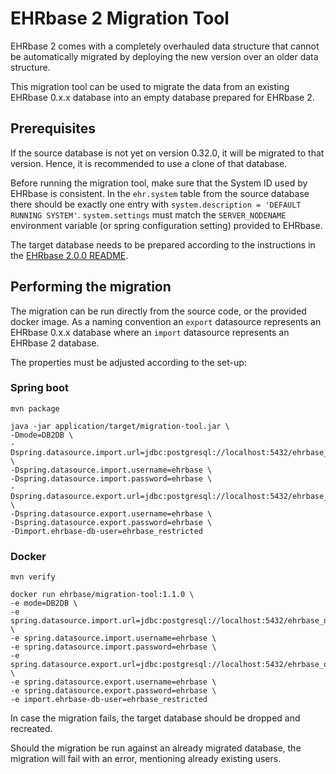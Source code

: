 # EHRbase 2 Migration Tool

EHRbase 2 comes with a completely overhauled data structure that cannot be automatically migrated 
by deploying the new version over an older data structure.

This migration tool can be used to migrate the data from an existing EHRbase 0.x.x database 
into an empty database prepared for EHRbase 2.

## Prerequisites

If the source database is not yet on version 0.32.0, it will be migrated to that version.
Hence, it is recommended to use a clone of that database.

Before running the migration tool, make sure that the System ID used by EHRbase is consistent.
In the `ehr.system` table from the source database there should be exactly one entry with `system.description = 'DEFAULT RUNNING SYSTEM'`.
`system.settings` must match the `SERVER_NODENAME` environment variable (or spring configuration setting) provided to EHRbase.

The target database needs to be prepared according to the instructions in the [EHRbase 2.0.0 README](https://github.com/ehrbase/ehrbase/tree/v2.0.0?tab=readme-ov-file#1-setup-database).

## Performing the migration

The migration can be run directly from the source code, or the provided docker image. As a naming convention an `export`
datasource represents an EHRbase 0.x.x database where an `import` datasource represents an EHRbase 2 database.

The properties must be adjusted according to the set-up:

### Spring boot
```
mvn package

java -jar application/target/migration-tool.jar \
-Dmode=DB2DB \
-Dspring.datasource.import.url=jdbc:postgresql://localhost:5432/ehrbase_new \
-Dspring.datasource.import.username=ehrbase \
-Dspring.datasource.import.password=ehrbase \
-Dspring.datasource.export.url=jdbc:postgresql://localhost:5432/ehrbase_old \
-Dspring.datasource.export.username=ehrbase \
-Dspring.datasource.export.password=ehrbase \
-Dimport.ehrbase-db-user=ehrbase_restricted
```

### Docker
```
mvn verify

docker run ehrbase/migration-tool:1.1.0 \
-e mode=DB2DB \
-e spring.datasource.import.url=jdbc:postgresql://localhost:5432/ehrbase_new \
-e spring.datasource.import.username=ehrbase \
-e spring.datasource.import.password=ehrbase \
-e spring.datasource.export.url=jdbc:postgresql://localhost:5432/ehrbase_old \
-e spring.datasource.export.username=ehrbase \
-e spring.datasource.export.password=ehrbase \
-e import.ehrbase-db-user=ehrbase_restricted
```

In case the migration fails, the target database should be dropped and recreated.

Should the migration be run against an already migrated database, 
the migration will fail with an error, mentioning already existing users.
